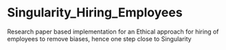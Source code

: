 # Singularity_Hiring_Employees
Research paper based implementation for an Ethical approach for hiring of employees to remove biases, hence one step close to Singularity
